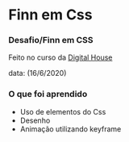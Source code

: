 
# Finn em Css

### Desafio/Finn em CSS

Feito no curso da [Digital House](https://digitalhouse.com/br)

data: (16/6/2020)

### O que foi aprendido

- Uso de elementos do Css
- Desenho
- Animação utilizando keyframe

